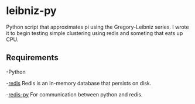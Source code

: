 # leibniz-py
Python script that approximates pi using the Gregory-Leibniz series.
I wrote it to begin testing simple clustering using redis and someting that eats up CPU. 

## Requirements

-Python

-[redis](https://github.com/antirez/redis) 
Redis is an in-memory database that persists on disk.

-[redis-py](https://github.com/andymccurdy/redis-py)
For communication between python and redis.
